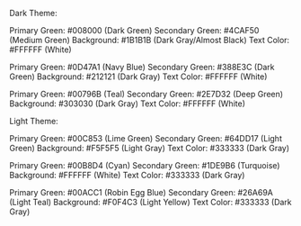 Dark Theme:

Primary Green: #008000 (Dark Green)
Secondary Green: #4CAF50 (Medium Green)
Background: #1B1B1B (Dark Gray/Almost Black)
Text Color: #FFFFFF (White)

Primary Green: #0D47A1 (Navy Blue)
Secondary Green: #388E3C (Dark Green)
Background: #212121 (Dark Gray)
Text Color: #FFFFFF (White)

Primary Green: #00796B (Teal)
Secondary Green: #2E7D32 (Deep Green)
Background: #303030 (Dark Gray)
Text Color: #FFFFFF (White)

Light Theme:

Primary Green: #00C853 (Lime Green)
Secondary Green: #64DD17 (Light Green)
Background: #F5F5F5 (Light Gray)
Text Color: #333333 (Dark Gray)

Primary Green: #00B8D4 (Cyan)
Secondary Green: #1DE9B6 (Turquoise)
Background: #FFFFFF (White)
Text Color: #333333 (Dark Gray)

Primary Green: #00ACC1 (Robin Egg Blue)
Secondary Green: #26A69A (Light Teal)
Background: #F0F4C3 (Light Yellow)
Text Color: #333333 (Dark Gray)
